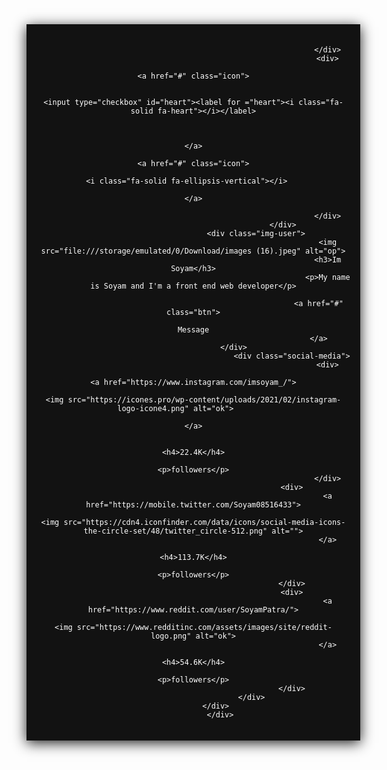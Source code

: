 <head>
				<meta charset="UTF-8">
				<title>InstaUI</title>
				<link rel="stylesheet" href="InstaUI.css">
				<script src="https://kit.fontawesome.com/8ec4405cd6.js" crossorigin="anonymous"></script>
				<link rel="preconnect" href="https://fonts.googleapis.com">
                                <link rel="preconnect" href="https://fonts.gstatic.com" crossorigin>
                                <link href="https://fonts.googleapis.com/css2?family=Dongle:wght@300;400;700&family=Poppins:wght@300;400&family=Reggae+One&display=swap" rel="stylesheet">
    <style>
	                 *{
				margin:0px 0px;
				padding:0px;
				font-family: 'Poppins', sans-serif;
				
}



.container{
				width:100%;
				height:100vh;
				background-color:#474741 ;
				display:flex;
				justify-content:center;
				
				
				
}
.profile{
				color:#fff;
				background-color:#121212;
				border-radius:0rem;
				padding: 20px 15px;
				width:100%;
				box-shadow:0px 4px 20px #1f1f1f;
				text-align:center;
			
				
}

.top-icons{
		display:flex;
		align-items:center;
		justify-content:space-between;
		width:100%;
		
		
}
.icon{
				text-decoration:none;
						color:#fff;
}
.fa-heart{
				margin-right:1.3rem;
}
.fa-heart:hover{
				cursor:pointer;
				transition:0.3s;
				<!-- transform:scale(1.2); -->
}

#heart:checked + label{
				color:#ff000a;
				transition: ease-in, 0.5s;
}
input[type="checkbox"]{
				width:20px;
				height:20px;
				z-index:-1;
				position:relative;
				left:20px;
				
}
img{
				width:8rem;
				height:8rem;
				border-radius:50%;
}
p{
				font-size:12px;
				margin-bottom:40px;
				
}
h3{
				font-weight:500;
				font-size:1.5rem;
				margin-top:5px;
}
.btn{
				color:#fff;
				font-size:16px;
				border-radius:35px;
				text-decoration:none;
				padding:12px 20px;
				background:linear-gradient(to right, #8d68c5,#c34494) ;
				
				
				
}
.btn:hover{
				background:linear-gradient(to right, #2b6dff, #00c0ff)
}
.social-media{
				display:flex;
				justify-content:space-between;
				margin-top:4rem;
}
.social-media img{
				width:75px;
				height:75px;
				border-radius:50%;
}
.fa-ellipsis-vertical:hover{
				width: 12rem;
				height:18rem;
				border-radius:5px;
				z-index:5;
				background: #fff;
}

</style>
</head>
<body>
				<div class="container">
								<div class="profile">
												<div class="top-icons">
																<div>
																				<a href="#" class="icon">
																								<i class="fa-solid fa-arrow-left"></i>
																				</a>
																				
																</div>
																<div>
																				<a href="#" class="icon">
																							
																											<input type="checkbox" id="heart"><label for ="heart"><i class="fa-solid fa-heart"></i></label>
																							
																								
																				</a>
																				<a href="#" class="icon">
																							<i class="fa-solid fa-ellipsis-vertical"></i>	
																				</a>
																				
																</div>
											</div>
								<div class="img-user">
																<img src="file:///storage/emulated/0/Download/images (16).jpeg" alt="op">
																<h3>Im Soyam</h3>
																<p>My name is Soyam and I'm a front end web developer</p>
																
															<a href="#" class="btn">
																				Message
															</a>
								</div>			
												<div class="social-media">
																<div>
																				<a href="https://www.instagram.com/imsoyam_/">
																						<img src="https://icones.pro/wp-content/uploads/2021/02/instagram-logo-icone4.png" alt="ok">		
																				</a>
																
																				<h4>22.4K</h4>
																				<p>followers</p>
																</div>
												<div>
																<a href="https://mobile.twitter.com/Soyam08516433">
																				<img src="https://cdn4.iconfinder.com/data/icons/social-media-icons-the-circle-set/48/twitter_circle-512.png" alt="">
																</a>
																<h4>113.7K</h4>
																<p>followers</p>
												</div>
												<div>
																<a href="https://www.reddit.com/user/SoyamPatra/">
																				<img src="https://www.redditinc.com/assets/images/site/reddit-logo.png" alt="ok">
																</a>
																<h4>54.6K</h4>
																<p>followers</p>
												</div>
								</div>	
								</div>					
				</div>
</body>
